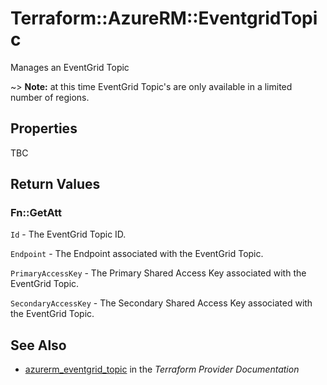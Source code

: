 # Terraform::AzureRM::EventgridTopic

Manages an EventGrid Topic

~> **Note:** at this time EventGrid Topic's are only available in a limited number of regions.

## Properties

TBC

## Return Values

### Fn::GetAtt

`Id` - The EventGrid Topic ID.

`Endpoint` - The Endpoint associated with the EventGrid Topic.

`PrimaryAccessKey` - The Primary Shared Access Key associated with the EventGrid Topic.

`SecondaryAccessKey` - The Secondary Shared Access Key associated with the EventGrid Topic.

## See Also

* [azurerm_eventgrid_topic](https://www.terraform.io/docs/providers/azurerm/r/eventgrid_topic.html) in the _Terraform Provider Documentation_